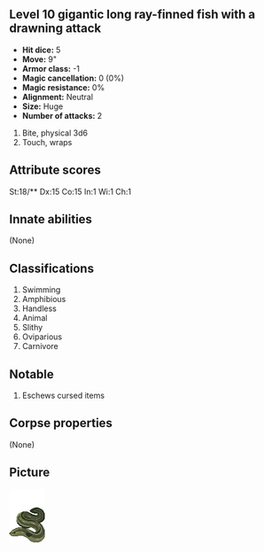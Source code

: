 ## Level 10 gigantic long ray-finned fish with a drawning attack

- **Hit dice:** 5
- **Move:** 9"
- **Armor class:** -1
- **Magic cancellation:** 0 (0%)
- **Magic resistance:** 0%
- **Alignment:** Neutral
- **Size:** Huge
- **Number of attacks:** 2
1. Bite, physical 3d6
2. Touch, wraps

## Attribute scores

St:18/** Dx:15 Co:15 In:1 Wi:1 Ch:1

## Innate abilities

(None)

## Classifications

1. Swimming
2. Amphibious
3. Handless
4. Animal
5. Slithy
6. Oviparious
7. Carnivore

## Notable

1. Eschews cursed items

## Corpse properties

(None)

## Picture

![Giant eel](https://github.com/hyvanmielenpelit/GnollHackTileSet/blob/main/Monsters/giant_eel/giant_eel.png)
